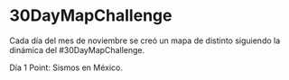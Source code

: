 # 30DayMapChallenge
Cada día del mes de noviembre se creó un mapa de distinto siguiendo la dinámica del #30DayMapChallenge. 

Día 1 Point: Sismos en México.
